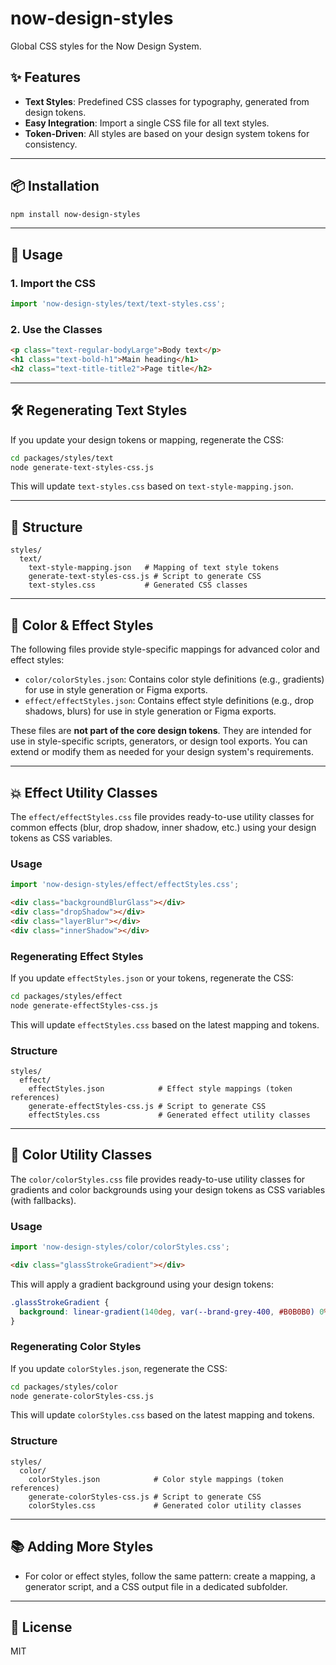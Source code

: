 # now-design-styles

Global CSS styles for the Now Design System.

## ✨ Features
- **Text Styles**: Predefined CSS classes for typography, generated from design tokens.
- **Easy Integration**: Import a single CSS file for all text styles.
- **Token-Driven**: All styles are based on your design system tokens for consistency.

---

## 📦 Installation

```sh
npm install now-design-styles
```

---

## 🚀 Usage

### 1. Import the CSS

```js
import 'now-design-styles/text/text-styles.css';
```

### 2. Use the Classes

```html
<p class="text-regular-bodyLarge">Body text</p>
<h1 class="text-bold-h1">Main heading</h1>
<h2 class="text-title-title2">Page title</h2>
```

---

## 🛠️ Regenerating Text Styles

If you update your design tokens or mapping, regenerate the CSS:

```sh
cd packages/styles/text
node generate-text-styles-css.js
```
This will update `text-styles.css` based on `text-style-mapping.json`.

---

## 📁 Structure

```
styles/
  text/
    text-style-mapping.json   # Mapping of text style tokens
    generate-text-styles-css.js # Script to generate CSS
    text-styles.css           # Generated CSS classes
```

---

## 🎨 Color & Effect Styles

The following files provide style-specific mappings for advanced color and effect styles:

- `color/colorStyles.json`: Contains color style definitions (e.g., gradients) for use in style generation or Figma exports.
- `effect/effectStyles.json`: Contains effect style definitions (e.g., drop shadows, blurs) for use in style generation or Figma exports.

These files are **not part of the core design tokens**. They are intended for use in style-specific scripts, generators, or design tool exports. You can extend or modify them as needed for your design system's requirements.

---

## 💥 Effect Utility Classes

The `effect/effectStyles.css` file provides ready-to-use utility classes for common effects (blur, drop shadow, inner shadow, etc.) using your design tokens as CSS variables.

### Usage

```js
import 'now-design-styles/effect/effectStyles.css';
```

```html
<div class="backgroundBlurGlass"></div>
<div class="dropShadow"></div>
<div class="layerBlur"></div>
<div class="innerShadow"></div>
```

### Regenerating Effect Styles

If you update `effectStyles.json` or your tokens, regenerate the CSS:

```sh
cd packages/styles/effect
node generate-effectStyles-css.js
```
This will update `effectStyles.css` based on the latest mapping and tokens.

### Structure

```
styles/
  effect/
    effectStyles.json            # Effect style mappings (token references)
    generate-effectStyles-css.js # Script to generate CSS
    effectStyles.css             # Generated effect utility classes
```

---

## 🌈 Color Utility Classes

The `color/colorStyles.css` file provides ready-to-use utility classes for gradients and color backgrounds using your design tokens as CSS variables (with fallbacks).

### Usage

```js
import 'now-design-styles/color/colorStyles.css';
```

```html
<div class="glassStrokeGradient"></div>
```

This will apply a gradient background using your design tokens:

```css
.glassStrokeGradient {
  background: linear-gradient(140deg, var(--brand-grey-400, #B0B0B0) 0%, var(--brand-grey-100, #F5F5F5) 100%);
}
```

### Regenerating Color Styles

If you update `colorStyles.json`, regenerate the CSS:

```sh
cd packages/styles/color
node generate-colorStyles-css.js
```
This will update `colorStyles.css` based on the latest mapping and tokens.

### Structure

```
styles/
  color/
    colorStyles.json            # Color style mappings (token references)
    generate-colorStyles-css.js # Script to generate CSS
    colorStyles.css             # Generated color utility classes
```

---

## 📚 Adding More Styles
- For color or effect styles, follow the same pattern: create a mapping, a generator script, and a CSS output file in a dedicated subfolder.

---

## 📝 License
MIT 